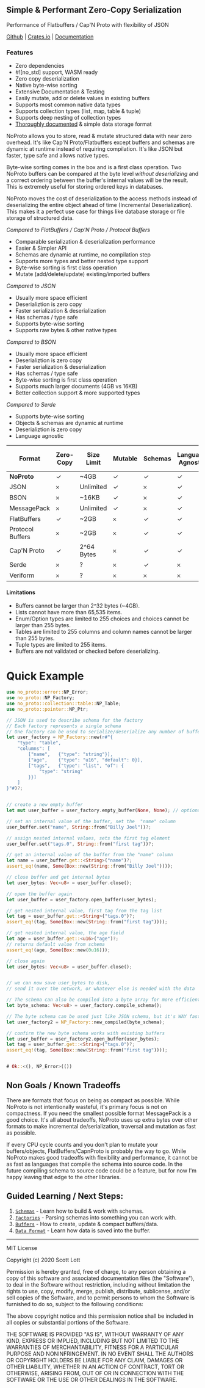 ## Simple & Performant Zero-Copy Serialization
Performance of Flatbuffers / Cap'N Proto with flexibility of JSON

[Github](https://github.com/ClickSimply/NoProto) | [Crates.io](https://crates.io/crates/no_proto) | [Documentation](https://docs.rs/no_proto)

### Features  
- Zero dependencies
- #![no_std] support, WASM ready
- Zero copy deserialization
- Native byte-wise sorting
- Extensive Documentation & Testing
- Easily mutate, add or delete values in existing buffers
- Supports most common native data types
- Supports collection types (list, map, table & tuple)
- Supports deep nesting of collection types
- [Thoroughly documented](https://docs.rs/no_proto/latest/no_proto/format/index.html) & simple data storage format

NoProto allows you to store, read & mutate structured data with near zero overhead. It's like Cap'N Proto/Flatbuffers except buffers and schemas are dynamic at runtime instead of requiring compilation.  It's like JSON but faster, type safe and allows native types.

Byte-wise sorting comes in the box and is a first class operation. Two NoProto buffers can be compared at the byte level *without deserializing* and a correct ordering between the buffer's internal values will be the result.  This is extremely useful for storing ordered keys in databases. 

NoProto moves the cost of deserialization to the access methods instead of deserializing the entire object ahead of time (Incremental Deserialization). This makes it a perfect use case for things like database storage or file storage of structured data.

*Compared to FlatBuffers / Cap'N Proto / Protocol Buffers*
- Comparable serialization & deserialization performance
- Easier & Simpler API
- Schemas are dynamic at runtime, no compilation step
- Supports more types and better nested type support
- Byte-wise sorting is first class operation
- Mutate (add/delete/update) existing/imported buffers

*Compared to JSON*
- Usually more space efficient
- Deserializtion is zero copy
- Faster serialization & deserialization
- Has schemas / type safe
- Supports byte-wise sorting
- Supports raw bytes & other native types

*Compared to BSON*
- Usually more space efficient
- Deserializtion is zero copy
- Faster serialization & deserialization
- Has schemas / type safe
- Byte-wise sorting is first class operation
- Supports much larger documents (4GB vs 16KB)
- Better collection support & more supported types

*Compared to Serde*
- Supports byte-wise sorting
- Objects & schemas are dynamic at runtime
- Deserializtion is zero copy
- Language agnostic

| Format           | Zero-Copy | Size Limit | Mutable | Schemas | Language Agnostic | No Compiling    | Byte-wise Sorting |
|------------------|-----------|------------|---------|---------|-------------------|-----------------|-------------------|
| **NoProto**      | ✓         | ~4GB       | ✓       | ✓       | ✓                 | ✓               | ✓                 |
| JSON             | 𐄂         | Unlimited  | ✓       | 𐄂       | ✓                 | ✓               | 𐄂                 |
| BSON             | 𐄂         | ~16KB      | ✓       | 𐄂       | ✓                 | ✓               | 𐄂                 |
| MessagePack      | 𐄂         | Unlimited  | ✓       | 𐄂       | ✓                 | ✓               | 𐄂                 |
| FlatBuffers      | ✓         | ~2GB       | 𐄂       | ✓       | ✓                 | 𐄂               | 𐄂                 |
| Protocol Buffers | 𐄂         | ~2GB       | 𐄂       | ✓       | ✓                 | 𐄂               | 𐄂                 |
| Cap'N Proto      | ✓         | 2^64 Bytes | 𐄂       | ✓       | ✓                 | 𐄂               | 𐄂                 |
| Serde            | 𐄂         | ?          | 𐄂       | ✓       | 𐄂                 | 𐄂               | 𐄂                 |
| Veriform         | 𐄂         | ?          | 𐄂       | 𐄂       | 𐄂                 | 𐄂               | 𐄂                 |

#### Limitations
- Buffers cannot be larger than 2^32 bytes (~4GB).
- Lists cannot have more than 65,535 items.
- Enum/Option types are limited to 255 choices and choices cannot be larger than 255 bytes.
- Tables are limited to 255 columns and column names cannot be larger than 255 bytes.
- Tuple types are limited to 255 items.
- Buffers are not validated or checked before deserializing.


# Quick Example
```rust
use no_proto::error::NP_Error;
use no_proto::NP_Factory;
use no_proto::collection::table::NP_Table;
use no_proto::pointer::NP_Ptr;

// JSON is used to describe schema for the factory
// Each factory represents a single schema
// One factory can be used to serialize/deserialize any number of buffers
let user_factory = NP_Factory::new(r#"{
    "type": "table",
    "columns": [
        ["name",   {"type": "string"}],
        ["age",    {"type": "u16", "default": 0}],
        ["tags",   {"type": "list", "of": {
            "type": "string"
        }}]
    ]
}"#)?;


// create a new empty buffer
let mut user_buffer = user_factory.empty_buffer(None, None); // optional capacity, optional address size (u16 by default)

// set an internal value of the buffer, set the  "name" column
user_buffer.set("name", String::from("Billy Joel"))?;

// assign nested internal values, sets the first tag element
user_buffer.set("tags.0", String::from("first tag"))?;

// get an internal value of the buffer from the "name" column
let name = user_buffer.get::<String>("name")?;
assert_eq!(name, Some(Box::new(String::from("Billy Joel"))));

// close buffer and get internal bytes
let user_bytes: Vec<u8> = user_buffer.close();

// open the buffer again
let user_buffer = user_factory.open_buffer(user_bytes);

// get nested internal value, first tag from the tag list
let tag = user_buffer.get::<String>("tags.0")?;
assert_eq!(tag, Some(Box::new(String::from("first tag"))));

// get nested internal value, the age field
let age = user_buffer.get::<u16>("age")?;
// returns default value from schema
assert_eq!(age, Some(Box::new(0u16)));

// close again
let user_bytes: Vec<u8> = user_buffer.close();


// we can now save user_bytes to disk, 
// send it over the network, or whatever else is needed with the data

// The schema can also be compiled into a byte array for more efficient schema parsing.
let byte_schema: Vec<u8> = user_factory.compile_schema();

// The byte schema can be used just like JSON schema, but it's WAY faster to parse.
let user_factory2 = NP_Factory::new_compiled(byte_schema);

// confirm the new byte schema works with existing buffers
let user_buffer = user_factory2.open_buffer(user_bytes);
let tag = user_buffer.get::<String>("tags.0")?;
assert_eq!(tag, Some(Box::new(String::from("first tag"))));


# Ok::<(), NP_Error>(()) 
```

## Non Goals / Known Tradeoffs
There are formats that focus on being as compact as possible.  While NoProto is not intentionally wasteful, it's primary focus is not on compactness.  If you need the smallest possible format MessagePack is a good choice.  It's all about tradeoffs, NoProto uses up extra bytes over other formats to make incremental de/serialization, traversal and mutation as fast as possible.

If every CPU cycle counts and you don't plan to mutate your buffers/objects, FlatBuffers/CapnProto is probably the way to go.  While NoProto makes good tradeoffs with flexibility and performance, it cannot be as fast as languages that compile the schema into source code.  In the future compiling schema to source code could be a feature, but for now I'm happy leaving that edge to the other libraries.

## Guided Learning / Next Steps:
1. [`Schemas`](https://docs.rs/no_proto/latest/no_proto/schema/index.html) - Learn how to build & work with schemas.
2. [`Factories`](https://docs.rs/no_proto/latest/no_proto/struct.NP_Factory.html) - Parsing schemas into something you can work with.
3. [`Buffers`](https://docs.rs/no_proto/latest/no_proto/buffer/struct.NP_Buffer.html) - How to create, update & compact buffers/data.
4. [`Data Format`](https://docs.rs/no_proto/latest/no_proto/format/index.html) - Learn how data is saved into the buffer.


----------------------

MIT License

Copyright (c) 2020 Scott Lott

Permission is hereby granted, free of charge, to any person obtaining a copy
of this software and associated documentation files (the "Software"), to deal
in the Software without restriction, including without limitation the rights
to use, copy, modify, merge, publish, distribute, sublicense, and/or sell
copies of the Software, and to permit persons to whom the Software is
furnished to do so, subject to the following conditions:

The above copyright notice and this permission notice shall be included in all
copies or substantial portions of the Software.

THE SOFTWARE IS PROVIDED "AS IS", WITHOUT WARRANTY OF ANY KIND, EXPRESS OR
IMPLIED, INCLUDING BUT NOT LIMITED TO THE WARRANTIES OF MERCHANTABILITY,
FITNESS FOR A PARTICULAR PURPOSE AND NONINFRINGEMENT. IN NO EVENT SHALL THE
AUTHORS OR COPYRIGHT HOLDERS BE LIABLE FOR ANY CLAIM, DAMAGES OR OTHER
LIABILITY, WHETHER IN AN ACTION OF CONTRACT, TORT OR OTHERWISE, ARISING FROM,
OUT OF OR IN CONNECTION WITH THE SOFTWARE OR THE USE OR OTHER DEALINGS IN THE
SOFTWARE.
